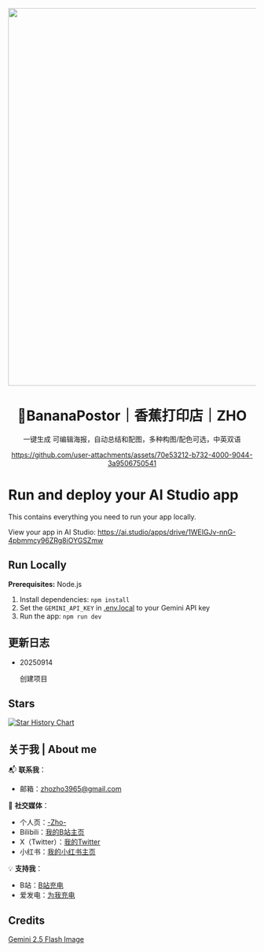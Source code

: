 <div align="center">

<img width="1344" height="768" alt="Gemini_Generated_Image_oacktnoacktnoack" src="https://github.com/user-attachments/assets/67b2568f-8b53-4a5c-bf2e-097233ce1116" />


# 🍌BananaPostor｜香蕉打印店｜ZHO


一键生成 可编辑海报，自动总结和配图，多种构图/配色可选，中英双语



https://github.com/user-attachments/assets/70e53212-b732-4000-9044-3a9506750541




</div>

# Run and deploy your AI Studio app

This contains everything you need to run your app locally.

View your app in AI Studio: https://ai.studio/apps/drive/1WEIGJv-nnG-4pbmmcy96ZRg8iOYGSZmw

## Run Locally

**Prerequisites:**  Node.js


1. Install dependencies:
   `npm install`
2. Set the `GEMINI_API_KEY` in [.env.local](.env.local) to your Gemini API key
3. Run the app:
   `npm run dev`


## 更新日志

- 20250914
  
  创建项目
  

## Stars 

[![Star History Chart](https://api.star-history.com/svg?repos=ZHO-ZHO-ZHO/Banana-Postor&type=Date)](https://star-history.com/#ZHO-ZHO-ZHO/Banana-Postor&Date)


## 关于我 | About me

📬 **联系我**：
- 邮箱：zhozho3965@gmail.com
  

🔗 **社交媒体**：
- 个人页：[-Zho-](https://jike.city/zho)
- Bilibili：[我的B站主页](https://space.bilibili.com/484366804)
- X（Twitter）：[我的Twitter](https://twitter.com/ZHO_ZHO_ZHO)
- 小红书：[我的小红书主页](https://www.xiaohongshu.com/user/profile/63f11530000000001001e0c8?xhsshare=CopyLink&appuid=63f11530000000001001e0c8&apptime=1690528872)

💡 **支持我**：
- B站：[B站充电](https://space.bilibili.com/484366804)
- 爱发电：[为我充电](https://afdian.com/a/ZHOZHO)


## Credits

[Gemini 2.5 Flash Image](https://gemini.google.com/app)
